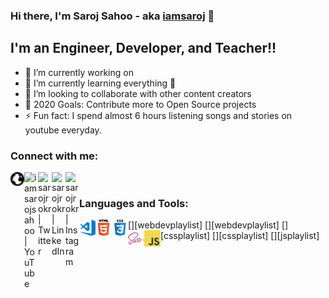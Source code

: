 ### Hi there, I'm Saroj Sahoo - aka [iamsaroj][website] 👋

## I'm an Engineer, Developer, and Teacher!!

- 🔭 I’m currently working on 
- 🌱 I’m currently learning everything 🤣
- 👯 I’m looking to collaborate with other content creators
- 🥅 2020 Goals: Contribute more to Open Source projects
- ⚡ Fun fact: I spend almost 6 hours listening songs and stories on youtube everyday.

### Connect with me:

[<img align="left" alt="iamsarojsahoo" width="22px" src="https://raw.githubusercontent.com/iconic/open-iconic/master/svg/globe.svg" />][website]
[<img align="left" alt="iamsarojsahoo | YouTube" width="22px" src="https://cdn.jsdelivr.net/npm/simple-icons@v3/icons/youtube.svg" />][youtube]
[<img align="left" alt="sarojrokr | Twitter" width="22px" src="https://cdn.jsdelivr.net/npm/simple-icons@v3/icons/twitter.svg" />][twitter]
[<img align="left" alt="sarojrokr | LinkedIn" width="22px" src="https://cdn.jsdelivr.net/npm/simple-icons@v3/icons/linkedin.svg" />][linkedin]
[<img align="left" alt="sarojrokr | Instagram" width="22px" src="https://cdn.jsdelivr.net/npm/simple-icons@v3/icons/instagram.svg" />][instagram]

<br />

### Languages and Tools:

[<img align="left" alt="Visual Studio Code" width="26px" src="https://raw.githubusercontent.com/github/explore/80688e429a7d4ef2fca1e82350fe8e3517d3494d/topics/visual-studio-code/visual-studio-code.png" />][webdevplaylist]
[<img align="left" alt="HTML5" width="26px" src="https://raw.githubusercontent.com/github/explore/80688e429a7d4ef2fca1e82350fe8e3517d3494d/topics/html/html.png" />][webdevplaylist]
[<img align="left" alt="CSS3" width="26px" src="https://raw.githubusercontent.com/github/explore/80688e429a7d4ef2fca1e82350fe8e3517d3494d/topics/css/css.png" />][cssplaylist]
[<img align="left" alt="Sass" width="26px" src="https://raw.githubusercontent.com/github/explore/80688e429a7d4ef2fca1e82350fe8e3517d3494d/topics/sass/sass.png" />][cssplaylist]
[<img align="left" alt="JavaScript" width="26px" src="https://raw.githubusercontent.com/github/explore/80688e429a7d4ef2fca1e82350fe8e3517d3494d/topics/javascript/javascript.png" />][jsplaylist]

<br />
<br />

[website]: https://sarojonline.online
[twitter]: https://twitter.com/sarojrokr
[youtube]: https://www.youtube.com/channel/UCnWiKSQmcYUn5iviy6qRPvg
[instagram]: https://instagram.com/sarojrokr
[linkedin]: https://linkedin.com/in/sarojrokr
